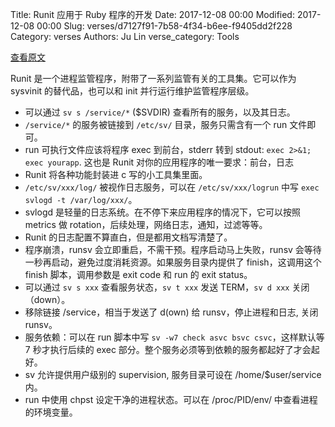 Title: Runit 应用于 Ruby 程序的开发
Date: 2017-12-08 00:00
Modified: 2017-12-08 00:00
Slug: verses/d7127f91-7b58-4f34-b6ee-f9405dd2f228
Category: verses
Authors: Ju Lin
verse_category: Tools

[查看原文](http://rubyists.github.io/2011/05/02/runit-for-ruby-and-everything-else.html)

Runit 是一个进程监管程序，附带了一系列监管有关的工具集。它可以作为 sysvinit 的替代品，也可以和 init 并行运行维护监管程序层级。

* 可以通过 `sv s /service/*` ($SVDIR) 查看所有的服务，以及其日志。
* `/service/*` 的服务被链接到 `/etc/sv/` 目录，服务只需含有一个 run 文件即可。
* run 可执行文件应该将程序 exec 到前台，stderr 转到 stdout: `exec 2>&1; exec yourapp`. 这也是 Runit 对你的应用程序的唯一要求：前台，日志
* Runit 将各种功能封装进 c 写的小工具集里面。
* `/etc/sv/xxx/log/` 被视作日志服务，可以在 `/etc/sv/xxx/logrun` 中写 `exec svlogd -t /var/log/xxx/`。
* svlogd 是轻量的日志系统。在不停下来应用程序的情况下，它可以按照 metrics 做 rotation，后续处理，网络日志，通知，过滤等等。
* Runit 的日志配置不算直白，但是都用文档写清楚了。
* 程序崩溃，runsv 会立即重启，不需干预。程序启动马上失败，runsv 会等待一秒再启动，避免过度消耗资源。如果服务目录内提供了 finish，这调用这个 finish 脚本，调用参数是 exit code 和 run 的 exit status。
* 可以通过 `sv s xxx` 查看服务状态，`sv t xxx` 发送 TERM，`sv d xxx` 关闭（down）。
* 移除链接 /service，相当于发送了 d(own) 给 runsv，停止进程和日志, 关闭 runsv。
* 服务依赖：可以在 run 脚本中写 `sv -w7 check asvc bsvc csvc`，这样默认等 7 秒才执行后续的 exec 部分。整个服务必须等到依赖的服务都起好了才会起好。
* sv 允许提供用户级别的 supervision, 服务目录可设在 /home/$user/service 内。
* run 中使用 chpst 设定干净的进程状态。可以在 /proc/PID/env/ 中查看进程的环境变量。